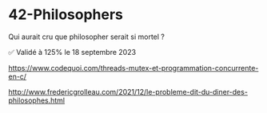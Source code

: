 # 42-Philosophers
Qui aurait cru que philosopher serait si mortel ?

✅ Validé à 125% le 18 septembre 2023

https://www.codequoi.com/threads-mutex-et-programmation-concurrente-en-c/

http://www.fredericgrolleau.com/2021/12/le-probleme-dit-du-diner-des-philosophes.html


